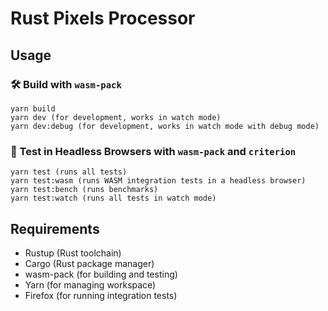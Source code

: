 # Rust Pixels Processor

## Usage

### 🛠️ Build with `wasm-pack`

```
yarn build
yarn dev (for development, works in watch mode)
yarn dev:debug (for development, works in watch mode with debug mode)
```

### 🔬 Test in Headless Browsers with `wasm-pack` and `criterion`

```
yarn test (runs all tests)
yarn test:wasm (runs WASM integration tests in a headless browser)
yarn test:bench (runs benchmarks)
yarn test:watch (runs all tests in watch mode)
```

## Requirements

- Rustup (Rust toolchain)
- Cargo (Rust package manager)
- wasm-pack (for building and testing)
- Yarn (for managing workspace)
- Firefox (for running integration tests)
